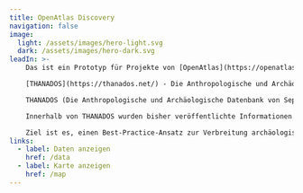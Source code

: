 ```yaml
---
title: OpenAtlas Discovery
navigation: false
image:
  light: /assets/images/hero-light.svg
  dark: /assets/images/hero-dark.svg
leadIn: >-
	Das ist ein Prototyp für Projekte von [OpenAtlas](https://openatlas.eu). Die Demodaten wurden freundlicherweise bereitgestellt von:

	[THANADOS](https://thanados.net/) - Die Anthropologische und Archäologische Datenbank von Sepulturen

	THANADOS (Die Anthropologische und Archäologische Datenbank von Sepulturen) beschäftigt sich mit der digitalen Sammlung und Darstellung frühmittelalterlicher Friedhöfe im heutigen Österreich.

	Innerhalb von THANADOS wurden bisher veröffentlichte Informationen zu frühmittelalterlichen Bestattungen digitalisiert und ins Englische übersetzt. Die Daten werden unter Verwendung des CIDOC CRM kartiert und online bereitgestellt. Die Informationen können über einen digitalen Katalog und eine interaktive Karte erkundet werden. Kartografische Visualisierungen sowie Diagramme und Grafiken werden dynamisch auf Basis realer archäologischer Forschungsdaten erstellt.

	Ziel ist es, einen Best-Practice-Ansatz zur Verbreitung archäologischer Quellen und Forschung im 21. Jahrhundert im Kontext der digitalen Geisteswissenschaften zu bieten.
links:
  - label: Daten anzeigen
    href: /data
  - label: Karte anzeigen
    href: /map
---
```

